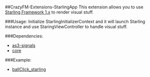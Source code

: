 ##CrazyFM-Extensions-StarlingApp
This extension allows you to use [Starling Framework 1.x](https://github.com/Gamua/Starling-Framework) to render visual stuff.

###Usage:
Initialize StarlingInitializerContext and it will launch Starling instance and use StaringViewController to handle visual stuff.

###Dependencies:
- [as3-signals](https://github.com/robertpenner/as3-signals)
- [core](../../core)

###Example:
- [ballClick_starling](https://github.com/CrazyFlasher/crazyfm-examples/tree/master/ballClick_starling)